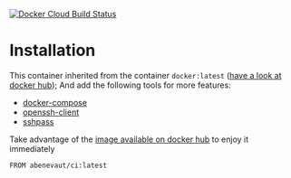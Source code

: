 [![Docker Cloud Build Status](https://img.shields.io/docker/cloud/build/abenevaut/ci)](https://hub.docker.com/r/abenevaut/ci/builds)

# Installation

This container inherited from the container `docker:latest` ([have a look at docker hub](https://hub.docker.com/_/docker));
And add the following tools for more features:

- [docker-compose](https://docs.docker.com/compose/)
- [openssh-client](https://linux.die.net/man/1/ssh)
- [sshpass](https://linux.die.net/man/1/sshpass)

Take advantage of the [image available on docker hub](https://hub.docker.com/r/abenevaut/ci) to enjoy it immediately

```
FROM abenevaut/ci:latest
```
